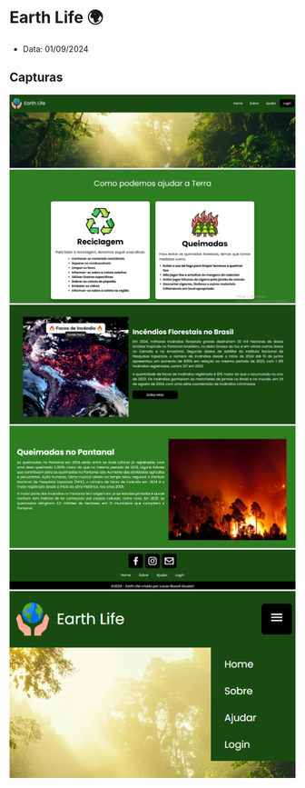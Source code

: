# Earth Life 🌍

- Data: 01/09/2024

## Capturas
<div>
  <img src="./Img/Capturas/Captura1.png">
  <img src="./Img/Capturas/Captura2.png">
  <img src="./Img/Capturas/Captura3.png">
  <img src="./Img/Capturas/Captura4.png">
  <img src="./Img/Capturas/Captura5.png">
  <img src="./Img/Capturas/Captura6.png">
</div>
